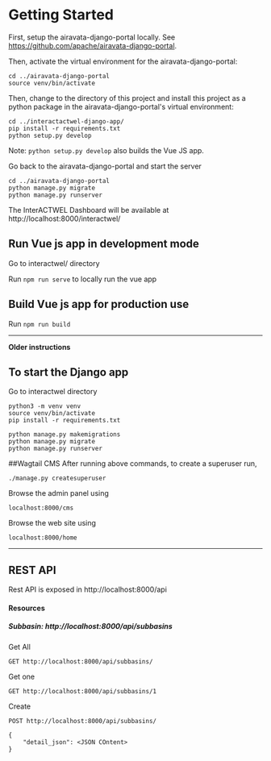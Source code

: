 # Getting Started

First, setup the airavata-django-portal locally. See
https://github.com/apache/airavata-django-portal.

Then, activate the virtual environment for the airavata-django-portal:

```
cd ../airavata-django-portal
source venv/bin/activate
```

Then, change to the directory of this project and install this project as a
python package in the airavata-django-portal's virtual environment:

```
cd ../interactactwel-django-app/
pip install -r requirements.txt
python setup.py develop
```

Note: `python setup.py develop` also builds the Vue JS app.

Go back to the airavata-django-portal and start the server

```
cd ../airavata-django-portal
python manage.py migrate
python manage.py runserver
```

The InterACTWEL Dashboard will be available at http://localhost:8000/interactwel/

## Run Vue js app in development mode

Go to interactwel/ directory

Run ```npm run serve``` to locally run the vue app

## Build Vue js app for production use

Run ```npm run build``` 

----
**Older instructions**

## To start the Django app

Go to interactwel directory

```
python3 -m venv venv
source venv/bin/activate
pip install -r requirements.txt
```

```
python manage.py makemigrations
python manage.py migrate
python manage.py runserver
```

##Wagtail CMS
After running above commands, to create a superuser run,
```
./manage.py createsuperuser
```

Browse the admin panel using

```
localhost:8000/cms
```

Browse the web site using

```
localhost:8000/home
```

----


## REST API

Rest API is exposed in http://localhost:8000/api

#### Resources 

##### Subbasin: http://localhost:8000/api/subbasins

Get All
```
GET http://localhost:8000/api/subbasins/
```

Get one
```
GET http://localhost:8000/api/subbasins/1
```

Create 
```
POST http://localhost:8000/api/subbasins/

{
    "detail_json": <JSON COntent>
}
```
